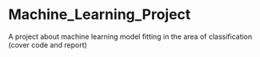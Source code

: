 # Machine_Learning_Project
A project about machine learning model fitting in the area of classification (cover code and report)
